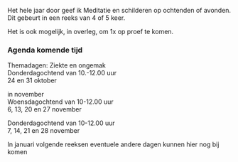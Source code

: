 Het hele jaar door geef ik Meditatie en schilderen op ochtenden of avonden. Dit gebeurt in een reeks van 4 of 5 keer.  

Het is ook mogelijk, in overleg,  om 1x op proef te komen.  



### Agenda komende tijd

Themadagen: Ziekte en ongemak  
Donderdagochtend van 10.-12.00 uur  
24 en 31 oktober

in november   
Woensdagochtend van 10-12.00 uur  
6, 13, 20 en 27 november

Donderdagochtend van 10-12.00 uur  
7, 14, 21 en 28 november
  
In januari volgende reeksen
eventuele andere dagen kunnen hier nog bij komen


